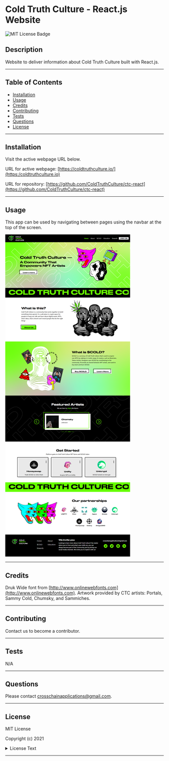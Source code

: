 # Cold Truth Culture - React.js Website
![MIT License Badge](https://img.shields.io/apm/l/vim-mode)

## Description

Website to deliver information about Cold Truth Culture built with React.js.

---

## Table of Contents

- [Installation](#installation)
- [Usage](#usage)
- [Credits](#credits)
- [Contributing](#contributing)
- [Tests](#tests)
- [Questions](#questions)
- [License](#license)

---

## Installation

Visit the active webpage URL below. 

URL for active webpage: [https://coldtruthculture.io/](https:/coldtruthculture.io)

URL for repository: [https://github.com/ColdTruthCulture/ctc-react](https://github.com/ColdTruthCulture/ctc-react)

---

## Usage

This app can be used by navigating between pages using the navbar at the top of the screen.


![app image](./src/Assets/images/misc/homepage_screensnip.png)



---

## Credits

Druk Wide font from [http://www.onlinewebfonts.com](http://www.onlinewebfonts.com).
Artwork provided by CTC artists: Portals, Sammy Cold, Chumsky, and Sammiches.

---

## Contributing

Contact us to become a contributor.

---

## Tests

N/A

---

## Questions

Please contact [crosschainapplications@gmail.com](mailto:crosschainapplications@gmail.com).

---

## License

MIT License

Copyright (c) 2021 

<details>
  <summary>
    License Text
  </summary>

```

Permission is hereby granted, free of charge, to any person obtaining a copy
of this software and associated documentation files (the "Software"), to deal
in the Software without restriction, including without limitation the rights
to use, copy, modify, merge, publish, distribute, sublicense, and/or sell
copies of the Software, and to permit persons to whom the Software is
furnished to do so, subject to the following conditions:

The above copyright notice and this permission notice shall be included in all
copies or substantial portions of the Software.

THE SOFTWARE IS PROVIDED "AS IS", WITHOUT WARRANTY OF ANY KIND, EXPRESS OR
IMPLIED, INCLUDING BUT NOT LIMITED TO THE WARRANTIES OF MERCHANTABILITY,
FITNESS FOR A PARTICULAR PURPOSE AND NONINFRINGEMENT. IN NO EVENT SHALL THE
AUTHORS OR COPYRIGHT HOLDERS BE LIABLE FOR ANY CLAIM, DAMAGES OR OTHER
LIABILITY, WHETHER IN AN ACTION OF CONTRACT, TORT OR OTHERWISE, ARISING FROM,
OUT OF OR IN CONNECTION WITH THE SOFTWARE OR THE USE OR OTHER DEALINGS IN THE
SOFTWARE.

```

</details>

---
